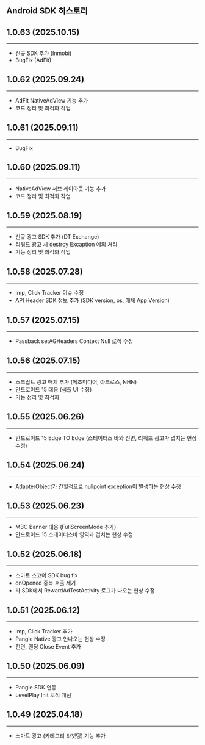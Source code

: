 ## Android SDK 히스토리 <!-- {docsify-ignore} -->

## 1.0.63 (2025.10.15) <!-- {docsify-ignore} -->
---
- 신규 SDK 추가 (Inmobi)
- BugFix (AdFit)

## 1.0.62 (2025.09.24) <!-- {docsify-ignore} -->
---
- AdFit NativeAdView 기능 추가
- 코드 정리 및 최적화 작업

## 1.0.61 (2025.09.11) <!-- {docsify-ignore} -->
---
- BugFix

## 1.0.60 (2025.09.11) <!-- {docsify-ignore} -->
---
- NativeAdView 서브 레이아웃 기능 추가
- 코드 정리 및 최적화 작업

## 1.0.59 (2025.08.19) <!-- {docsify-ignore} -->
---
- 신규 광고 SDK 추가 (DT Exchange)
- 리워드 광고 시 destroy Excaption 예외 처리
- 기능 정리 및 최적화 작업

## 1.0.58 (2025.07.28) <!-- {docsify-ignore} -->
---
- Imp, Click Tracker 이슈 수정
- API Header SDK 정보 추가 (SDK version, os, 매체 App Version)

## 1.0.57 (2025.07.15) <!-- {docsify-ignore} -->
---
- Passback setAGHeaders Context Null 로직 수정

## 1.0.56 (2025.07.15) <!-- {docsify-ignore} -->
---
- 스크립트 광고 매체 추가 (메조미디어, 아크로스, NHN)
- 안드로이드 15 대응 (샘플 UI 수정)
- 기능 정리 및 최적화

## 1.0.55 (2025.06.26) <!-- {docsify-ignore} -->
---
- 안드로이드 15 Edge TO Edge (스테이터스 바와 전면, 리워드 광고가 겹치는 현상 수정)


## 1.0.54 (2025.06.24) <!-- {docsify-ignore} -->
---
- AdapterObject가 간헐적으로 nullpoint exception이 발생하는 현상 수정


## 1.0.53 (2025.06.23) <!-- {docsify-ignore} -->
---
- MBC Banner 대응 (FullScreenMode 추가)
- 안드로이드 15 스테이터스바 영역과 겹치는 현상 수정


## 1.0.52 (2025.06.18) <!-- {docsify-ignore} -->
---
- 스마트 스코어 SDK bug fix
- onOpened 중복 호출 제거
- 타 SDK에서 RewardAdTestActivity 로그가 나오는 현상 수정


## 1.0.51 (2025.06.12) <!-- {docsify-ignore} -->
---
- Imp, Click Tracker 추가
- Pangle Native 광고 안나오는 현상 수정
- 전면, 엔딩 Close Event 추가


## 1.0.50 (2025.06.09) <!-- {docsify-ignore} -->
---
- Pangle SDK 연동
- LevelPlay Init 로직 개선


## 1.0.49 (2025.04.18) <!-- {docsify-ignore} -->
---
- 스마트 광고 (카테고리 타겟팅) 기능 추가
